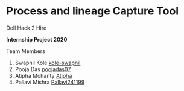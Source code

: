 # Process and lineage Capture Tool
Dell Hack 2 Hire

__Internship Project 2020__


Team Members 
1. Swapnil Kole [kole-swapnil](https://github.com/kole-swapnil)
2. Pooja Das [poojadas07](https://github.com/poojadas07)
3. Atipha Mohanty [Atipha](https://github.com/Atipha)
4. Pallavi Mishra [Pallavi241199](https://github.com/Pallavi241199)
